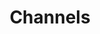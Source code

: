 ---
title: "Channels"
description : "this is a meta description"
draft: false
image: "/images/products/channels/channels5500T.jpg"
---